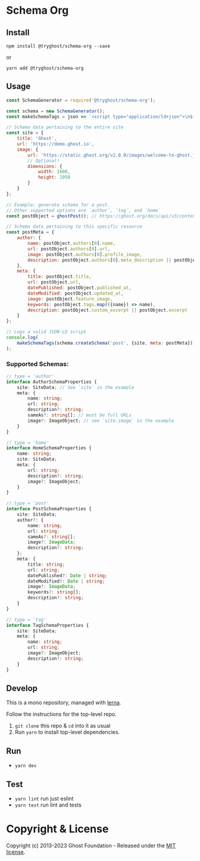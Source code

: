 # Schema Org

## Install

`npm install @tryghost/schema-org --save`

or

`yarn add @tryghost/schema-org`


## Usage

```js
const SchemaGenerator = require('@tryghost/schema-org');

const schema = new SchemaGenerator();
const makeSchemaTags = json => `<script type="application/ld+json">\n${json}\n</script>`;

// Schema data pertaining to the entire site
const site = {
    title: 'Ghost',
    url: 'https://demo.ghost.io',
    image: {
        url: 'https://static.ghost.org/v2.0.0/images/welcome-to-ghost.jpg',
        // Optional!
        dimensions: {
            width: 1600,
            height: 1050
        }
    }
};

// Example: generate schema for a post.
// Other supported options are `author`, `tag`, and `home`
const postObject = ghostPost(); // https://ghost.org/docs/api/v3/content/#posts

// Schema data pertaining to this specific resource
const postMeta = {
    author: {
        name: postObject.authors[0].name,
        url: postObject.authors[0].url,
        image: postObject.authors[0].profile_image,
        description: postObject.authors[0].meta_description || postObject.authors[0].bio
    },
    meta: {
        title: postObject.title,
        url: postObject.url,
        datePublished: postObject.published_at,
        dateModified: postObject.updated_at,
        image: postObject.feature_image,
        keywords: postObject.tags.map(({name}) => name),
        description: postObject.custom_excerpt || postObject.excerpt
    }
};

// Logs a valid JSON-LD script
console.log(
    makeSchemaTags(schema.createSchema('post', {site, meta: postMeta}))
);
```

### Supported Schemas:

```typescript
// type = 'author'
interface AuthorSchemaProperties {
    site: SiteData; // See `site` in the example
    meta: {
        name: string;
        url: string;
        description?: string;
        sameAs?: string[]; // must be full URLs
        image?: ImageObject; // see `site.image` in the example
    }
}

// type = 'home'
interface HomeSchemaProperties {
    name: string;
    site: SiteData;
    meta: {
        url: string;
        description?: string;
        image?: ImageObject;
    }
}

// type = 'post'
interface PostSchemaProperties {
    site: SiteData;
    author?: {
        name: string;
        url: string;
        sameAs?: string[];
        image?: ImageData;
        description?: string;
    };
    meta: {
        title: string;
        url: string;
        datePublished?: Date | string;
        dateModified?: Date | string;
        image?: ImageData;
        keywords?: string[];
        description?: string;
    }
}

// type = 'tag'
interface TagSchemaProperties {
    site: SiteData;
    meta: {
        name: string;
        url: string;
        image?: ImageObject;
        description?: string;
    }
}
```

## Develop

This is a mono repository, managed with [lerna](https://lernajs.io/).

Follow the instructions for the top-level repo.
1. `git clone` this repo & `cd` into it as usual
2. Run `yarn` to install top-level dependencies.


## Run

- `yarn dev`


## Test

- `yarn lint` run just eslint
- `yarn test` run lint and tests




# Copyright & License

Copyright (c) 2013-2023 Ghost Foundation - Released under the [MIT license](LICENSE).
